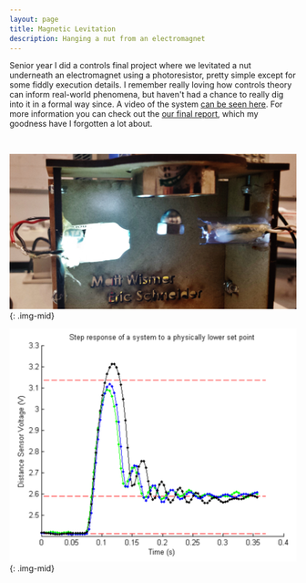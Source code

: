 ```yaml
---
layout: page
title: Magnetic Levitation
description: Hanging a nut from an electromagnet
---
```


Senior year I did a controls final project where we levitated a nut underneath an electromagnet using a photoresistor, pretty simple except for some fiddly execution details. I remember really loving how controls theory can inform real-world phenomena, but haven't had a chance to really dig into it in a formal way since. A video of the system [can be seen here](https://drive.google.com/file/d/1bPgauYJ_RcjCSHQ3o6gtgMhozsf7g6Ka/view?usp=sharing). For more information you can check out the [our final report](https://drive.google.com/file/d/1ccLesB4FLphAc0SBDTqx9Oyf4LukXv8J/view?usp=sharing), which my goodness have I forgotten a lot about.

&nbsp;

![System image](images/maglev1.jpg){: .img-mid}

![Step response](images/maglev2.png){: .img-mid}
